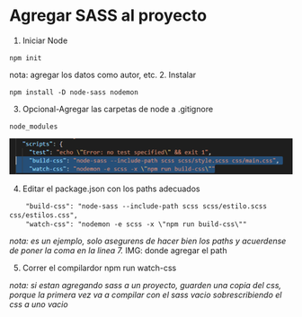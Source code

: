 # Agregar SASS al proyecto
1. Iniciar Node
```
npm init
```

nota: agregar los datos como autor, etc.
2. Instalar
```
npm install -D node-sass nodemon
```

3. Opcional-Agregar las carpetas de node a .gitignore
```
node_modules
```
![imagen de sass](SASS.png)

4. Editar el package.json con los paths adecuados
```
    "build-css": "node-sass --include-path scss scss/estilo.scss css/estilos.css",
    "watch-css": "nodemon -e scss -x \"npm run build-css\""
```

*nota: es un ejemplo, solo asegurens de hacer bien los paths y acuerdense de poner la coma en la linea 7.*
IMG: donde agregar el path 

5. Correr el compilardor
npm run watch-css

*nota: si estan agregando sass a un proyecto, guarden una copia del css, porque la primera vez va a compilar con el sass vacio sobrescribiendo el css a uno vacio*